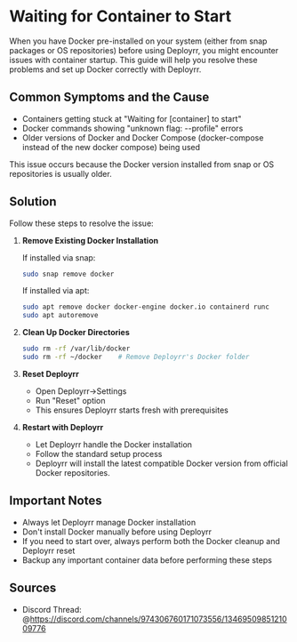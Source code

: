 # Waiting for Container to Start

When you have Docker pre-installed on your system (either from snap packages or OS repositories) before using Deployrr, you might encounter issues with container startup. This guide will help you resolve these problems and set up Docker correctly with Deployrr.

## Common Symptoms and the Cause

- Containers getting stuck at "Waiting for [container] to start"
- Docker commands showing "unknown flag: --profile" errors
- Older versions of Docker and Docker Compose (docker-compose instead of the new docker compose) being used

This issue occurs because the Docker version installed from snap or OS repositories is usually older. 

## Solution

Follow these steps to resolve the issue:

1. **Remove Existing Docker Installation**

   If installed via snap:
   ```bash
   sudo snap remove docker
   ```

   If installed via apt:
   ```bash
   sudo apt remove docker docker-engine docker.io containerd runc
   sudo apt autoremove
   ```

2. **Clean Up Docker Directories**
   ```bash
   sudo rm -rf /var/lib/docker
   sudo rm -rf ~/docker    # Remove Deployrr's Docker folder
   ```

3. **Reset Deployrr**
   - Open Deployrr->Settings
   - Run "Reset" option
   - This ensures Deployrr starts fresh with prerequisites

4. **Restart with Deployrr**
   - Let Deployrr handle the Docker installation
   - Follow the standard setup process
   - Deployrr will install the latest compatible Docker version from official Docker repositories.

## Important Notes

- Always let Deployrr manage Docker installation
- Don't install Docker manually before using Deployrr
- If you need to start over, always perform both the Docker cleanup and Deployrr reset
- Backup any important container data before performing these steps

## Sources

- Discord Thread: @https://discord.com/channels/974306760171073556/1346950985121009776
